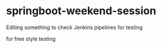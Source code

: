 # springboot-weekend-session

Editing something to check Jenkins pipelines for testing

for free style testing
